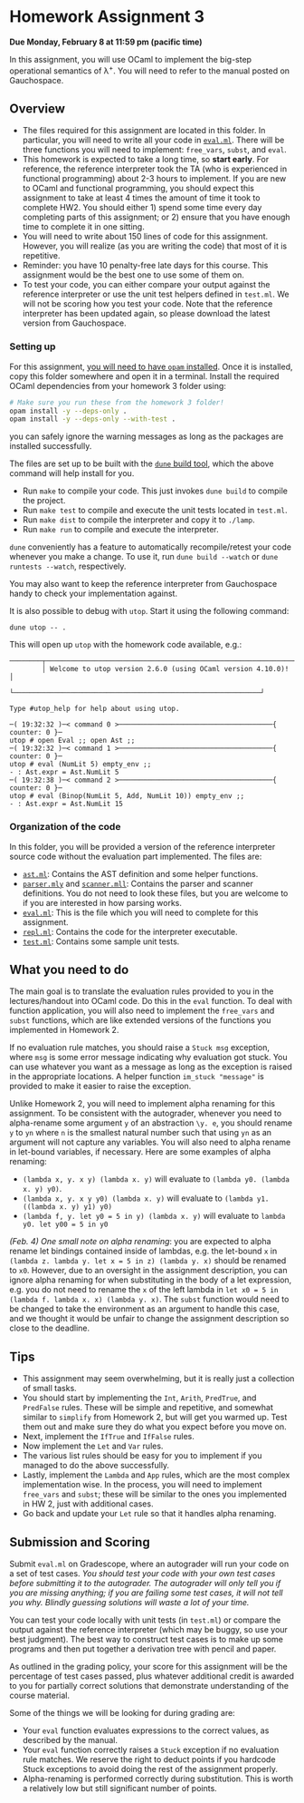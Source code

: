 # Homework Assignment 3

**Due Monday, February 8 at 11:59 pm (pacific time)**

In this assignment, you will use OCaml to implement the big-step operational
semantics of λ<sup>+</sup>. You will need to refer to the manual posted on
Gauchospace.

## Overview

* The files required for this assignment are located in this folder. In
  particular, you will need to write all your code in [`eval.ml`](eval.ml).
  There will be three functions you will need to implement: `free_vars`,
  `subst`, and `eval`.
* This homework is expected to take a long time, so **start early**. For
  reference, the reference interpreter took the TA (who is experienced in
  functional programming) about 2-3 hours to implement. If you are new to OCaml
  and functional programming, you should expect this assignment to take at least
  4 times the amount of time it took to complete HW2. You should either 1) spend
  some time every day completing parts of this assignment; or 2) ensure that you
  have enough time to complete it in one sitting.
* You will need to write about 150 lines of code for this assignment. However,
  you will realize (as you are writing the code) that most of it is repetitive.
* Reminder: you have 10 penalty-free late days for this course. This assignment
  would be the best one to use some of them on.
* To test your code, you can either compare your output against the reference
  interpreter or use the unit test helpers defined in `test.ml`. We will not be
  scoring how you test your code. Note that the reference interpreter has been
  updated again, so please download the latest version from Gauchospace.

### Setting up

For this assignment,
[you will need to have `opam` installed](/sections/section1/install_ocaml.md).
Once it is installed, copy this folder somewhere and open it in a terminal.
Install the required OCaml dependencies from your homework 3 folder using:

```bash
# Make sure you run these from the homework 3 folder!
opam install -y --deps-only .
opam install -y --deps-only --with-test .
```
you can safely ignore the warning messages as long as the packages are installed
successfully.

The files are set up to be built with the [`dune` build
tool](https://dune.readthedocs.io/en/stable/), which the above command will help
install for you.
* Run `make` to compile your code. This just invokes `dune build` to compile the project.
* Run `make test` to compile and execute the unit tests located in `test.ml`.
* Run `make dist` to compile the interpreter and copy it to `./lamp`.
* Run `make run` to compile and execute the interpreter.

`dune` conveniently has a feature to automatically recompile/retest your code
whenever you make a change. To use it, run `dune build --watch` or `dune
runtests --watch`, respectively.

You may also want to keep the reference interpreter from Gauchospace handy to
check your implementation against.

It is also possible to debug with `utop`. Start it using the following
command:
```
dune utop -- .
```
This will open up `utop` with the homework code available, e.g.:
```
────────┬─────────────────────────────────────────────────────────────┬─────────
        │ Welcome to utop version 2.6.0 (using OCaml version 4.10.0)! │         
        └─────────────────────────────────────────────────────────────┘         

Type #utop_help for help about using utop.

─( 19:32:32 )─< command 0 >──────────────────────────────────────{ counter: 0 }─
utop # open Eval ;; open Ast ;;
─( 19:32:32 )─< command 1 >──────────────────────────────────────{ counter: 0 }─
utop # eval (NumLit 5) empty_env ;;
- : Ast.expr = Ast.NumLit 5
─( 19:32:38 )─< command 2 >──────────────────────────────────────{ counter: 0 }─
utop # eval (Binop(NumLit 5, Add, NumLit 10)) empty_env ;;
- : Ast.expr = Ast.NumLit 15
```

### Organization of the code

In this folder, you will be provided a version of the reference interpreter
source code without the evaluation part implemented. The files are:
* [`ast.ml`](ast.ml): Contains the AST definition and some helper functions.
* [`parser.mly`](parser.mly) and [`scanner.mll`](scanner.mly): Contains the
  parser and scanner definitions. You do not need to look these files, but you
  are welcome to if you are interested in how parsing works.
* [`eval.ml`](eval.ml): This is the file which you will need to complete for this assignment.
* [`repl.ml`](repl.ml): Contains the code for the interpreter executable.
* [`test.ml`](test.ml): Contains some sample unit tests.

## What you need to do

The main goal is to translate the evaluation rules provided to you in the
lectures/handout into OCaml code. Do this in the `eval` function. To deal with
function application, you will also need to implement the `free_vars` and
`subst` functions, which are like extended versions of the functions you
implemented in Homework 2.

If no evaluation rule matches, you should raise a `Stuck msg` exception, where
`msg` is some error message indicating why evaluation got stuck. You can use
whatever you want as a message as long as the exception is raised in the
appropriate locations. A helper function `im_stuck "message"` is provided to
make it easier to raise the exception.

Unlike Homework 2, you will need to implement alpha renaming for this
assignment. To be consistent with the autograder, whenever you need to
alpha-rename some argument `y` of an abstraction `\y. e`, you should rename `y`
to `yn` where `n` is the smallest natural number such that using `yn` as an
argument will not capture any variables. You will also need to alpha rename in
let-bound variables, if necessary. Here are some examples of alpha renaming:
* `(lambda x, y. x y) (lambda x. y)` will evaluate to `(lambda y0. (lambda x. y) y0)`.
* `(lambda x, y. x y y0) (lambda x. y)` will evaluate to `(lambda y1. ((lambda x. y) y1) y0)`
* `(lambda f, y. let y0 = 5 in y) (lambda x. y)` will evaluate to `lambda y0. let y00 = 5 in y0`

_(Feb. 4) One small note on alpha renaming_: you are expected to alpha rename
let bindings contained inside of lambdas, e.g. the let-bound `x` in `(lambda z.
lambda y. let x = 5 in z) (lambda y. x)` should be renamed to `x0`. However, due
to an oversight in the assignment description, you can ignore alpha renaming for
when substituting in the body of a let expression, e.g. you do not need to
rename the `x` of the left lambda in `let x0 = 5 in (lambda f. lambda x. x)
(lambda y. x)`. The `subst` function would need to be changed to take the
environment as an argument to handle this case, and we thought it would be
unfair to change the assignment description so close to the deadline.

## Tips

* This assignment may seem overwhelming, but it is really just a collection of
  small tasks.
* You should start by implementing the `Int`, `Arith`, `PredTrue`, and
  `PredFalse` rules. These will be simple and repetitive, and somewhat similar
  to `simplify` from Homework 2, but will get you warmed up. Test them out and
  make sure they do what you expect before you move on.
* Next, implement the `IfTrue` and `IfFalse` rules.
* Now implement the `Let` and `Var` rules.
* The various list rules should be easy for you to implement if you managed to
  do the above successfully.
* Lastly, implement the `Lambda` and `App` rules, which are the most complex
  implementation wise. In the process, you will need to implement `free_vars`
  and `subst`; these will be similar to the ones you implemented in HW 2, just
  with additional cases.
* Go back and update your `Let` rule so that it handles alpha renaming.

## Submission and Scoring

Submit `eval.ml` on Gradescope, where an autograder will run your code on a set
of test cases. _You should test your code with your own test cases before
submitting it to the autograder. The autograder will only tell you if you are
missing anything; if you are failing some test cases, it will not tell you why.
Blindly guessing solutions will waste a lot of your time._

You can test your code locally with unit tests (in `test.ml`) or compare the
output against the reference interpreter (which may be buggy, so use your best
judgment). The best way to construct test cases is to make up some programs and
then put together a derivation tree with pencil and paper.

As outlined in the grading policy, your score for this assignment will be the
percentage of test cases passed, plus whatever additional credit is awarded to
you for partially correct solutions that demonstrate understanding of the course
material.

Some of the things we will be looking for during grading are:
* Your `eval` function evaluates expressions to the correct values, as described
  by the manual.
* Your `eval` function correctly raises a `Stuck` exception if no evaluation
  rule matches. We reserve the right to deduct points if you hardcode Stuck
  exceptions to avoid doing the rest of the assignment properly.
* Alpha-renaming is performed correctly during substitution. This is worth a
  relatively low but still significant number of points.
